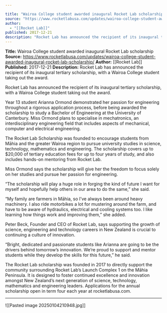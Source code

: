 ```yaml
---

title: "Wairoa College student awarded inaugural Rocket Lab scholarship "
source: "https://www.rocketlabusa.com/updates/wairoa-college-student-awarded-inaugural-rocket-lab-scholarship/"
author:
  - "[[Rocket Lab]]"
published: 2017-12-21
description: "Rocket Lab has announced the recipient of its inaugural tertiary scholarship, with a Wairoa College student taking out the award."
---
```


**Title:** Wairoa College student awarded inaugural Rocket Lab scholarship 
**Source:** https://www.rocketlabusa.com/updates/wairoa-college-student-awarded-inaugural-rocket-lab-scholarship/
**Author:** [[Rocket Lab]]
**Published:** 2017-12-21
**Description:** Rocket Lab has announced the recipient of its inaugural tertiary scholarship, with a Wairoa College student taking out the award.

Rocket Lab has announced the recipient of its inaugural tertiary scholarship, with a Wairoa College student taking out the award.

Year 13 student Arianna Ormond demonstrated her passion for engineering throughout a rigorous application process, before being awarded the scholarship to study a Bachelor of Engineering at the University of Canterbury. Miss Ormond plans to specialise in mechatronics, an interdisciplinary engineering field that includes aspects of mechanical, computer and electrical engineering.

The Rocket Lab Scholarship was founded to encourage students from Māhia and the greater Wairoa region to pursue university studies in science, technology, mathematics and engineering. The scholarship covers up to $20,000 of tertiary education fees for up to four years of study, and also includes hands-on mentoring from Rocket Lab.

Miss Ormond says the scholarship will give her the freedom to focus solely on her studies and pursue her passion for engineering.

“The scholarship will play a huge role in forging the kind of future I want for myself and hopefully help others in our area to do the same,” she said.

“My family are farmers in Māhia, so I’ve always been around heavy machinery. I also ride motorbikes a lot for mustering around the farm, and have to be aware of hydraulics, electrical and cooling systems too. I like learning how things work and improving them,” she added.

Peter Beck, Founder and CEO of Rocket Lab, says supporting the growth of science, engineering and technology careers in New Zealand is crucial to continuing a culture of innovation.

“Bright, dedicated and passionate students like Arianna are going to be the drivers behind tomorrow’s innovation. We’re proud to support and mentor students while they develop the skills for this future,” he said.

The Rocket Lab scholarship was founded in 2017 to directly support the community surrounding Rocket Lab’s Launch Complex 1 on the Māhia Peninsula. It is designed to foster continued excellence and innovation amongst New Zealand’s next generation of science, technology, mathematics and engineering leaders. Applications for the annual scholarship open in term four each year at rocketlabusa.com.

---

![[Pasted image 20250104210948.jpg]]